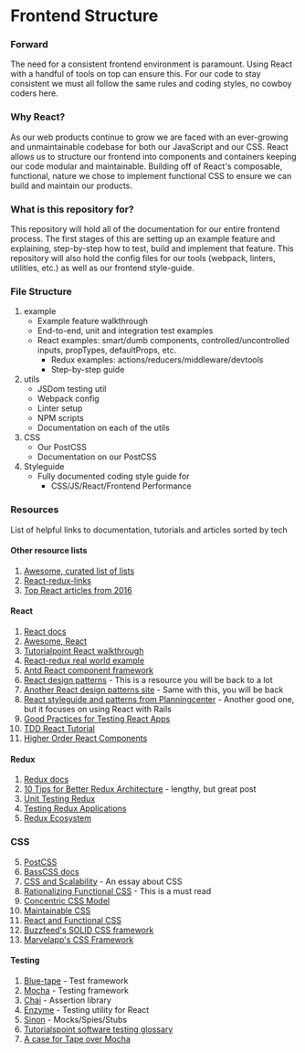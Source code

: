 # Frontend Structure

### Forward

The need for a consistent frontend environment is paramount. Using React with a handful of tools
on top can ensure this. For our code to stay consistent we must all follow the same rules and coding
styles, no cowboy coders here.

### Why React?

As our web products continue to grow we are faced with an ever-growing and unmaintainable codebase
for both our JavaScript and our CSS. React allows us to structure our frontend into components and
containers keeping our code modular and maintainable. Building off of React's composable, functional,
nature we chose to implement functional CSS to ensure we can build and maintain our products.

### What is this repository for?

This repository will hold all of the documentation for our entire frontend process. The first stages of this are setting up an example feature and explaining, step-by-step how to test, build and implement that feature. This repository will also hold the config files for our tools (webpack, linters, utilities, etc.) as well as our frontend style-guide.

### File Structure
1. example
	* Example feature walkthrough
	* End-to-end, unit and integration test examples
	* React examples: smart/dumb components, controlled/uncontrolled inputs, propTypes, defaultProps, etc.
		- Redux examples: actions/reducers/middleware/devtools
		- Step-by-step guide
2. utils
	* JSDom testing util
	* Webpack config
	* Linter setup
	* NPM scripts
	* Documentation on each of the utils
3. CSS
	* Our PostCSS
	* Documentation on our PostCSS
4. Styleguide
	* Fully documented coding style guide for
		* CSS/JS/React/Frontend Performance

### Resources

List of helpful links to documentation, tutorials and articles sorted by tech

#### Other resource lists

1. [Awesome, curated list of lists](https://github.com/sindresorhus/awesome)
2. [React-redux-links](https://github.com/markerikson/react-redux-links)
3. [Top React articles from 2016](https://medium.mybridge.co/react-js-top-10-articles-of-the-year-v-2017-e95092964e49#.egwhhi175)

#### React

1. [React docs](https://facebook.github.io/react/)
2. [Awesome, React](https://github.com/enaqx/awesome-react)
3. [Tutorialpoint React walkthrough](https://www.tutorialspoint.com/reactjs/)
4. [React-redux real world example](https://github.com/gothinkster/react-redux-realworld-example-app)
5. [Antd React component framework](https://ant.design/docs/react/introduce)
6. [React design patterns](https://github.com/krasimir/react-in-patterns) - This is a resource you will be back to a lot
7. [Another React design patterns site](https://github.com/chantastic/reactpatterns.com) - Same with this, you will be back
8. [React styleguide and patterns from Planningcenter](https://github.com/planningcenter/react-patterns) - Another good one, but it focuses on using React with Rails
9. [Good Practices for Testing React Apps](https://medium.com/@TuckerConnelly/good-practices-for-testing-react-apps-3a64154fa3b1#.wiwjbgymj)
10. [TDD React Tutorial](https://www.spencerdixon.com/blog/test-driven-react-tutorial.html)
11. [Higher Order React Components](http://natpryce.com/articles/000814.html)

#### Redux

1. [Redux docs](http://redux.js.org/)
2. [10 Tips for Better Redux Architecture](https://medium.com/javascript-scene/10-tips-for-better-redux-architecture-69250425af44#.oizehvkw7) - lengthy, but great post
3. [Unit Testing Redux](https://www.codementor.io/reactjs/tutorial/redux-unit-test-mocha-mocking)
4. [Testing Redux Applications](http://randycoulman.com/blog/2016/03/15/testing-redux-applications/)
5. [Redux Ecosystem](https://github.com/markerikson/redux-ecosystem-links)

### CSS

5. [PostCSS](http://postcss.org/)
6. [BassCSS docs](http://basscss.com/)
7. [CSS and Scalability](http://mrmrs.io/writing/2016/03/24/scalable-css/) - An essay about CSS
8. [Rationalizing Functional CSS](https://marcelosomers.com/writing/rationalizing-functional-css/) - This is a must read
9. [Concentric CSS Model](https://github.com/brigade/scss-lint/blob/master/data/property-sort-orders/concentric.txt)
10. [Maintainable CSS](http://maintainablecss.com/)
11. [React and Functional CSS](https://github.com/chibicode/react-functional-css-protips)
12. [Buzzfeed's SOLID CSS framework](http://solid.buzzfeed.com/)
13. [Marvelapp's CSS Framework](https://marvelapp.com/styleguide/overview/introduction)

#### Testing

1. [Blue-tape](https://github.com/spion/blue-tape) - Test framework
2. [Mocha](https://mochajs.org/) - Testing framework
3. [Chai](http://chaijs.com/) - Assertion library
4. [Enzyme](https://github.com/airbnb/enzyme) - Testing utility for React
5. [Sinon](http://sinonjs.org/) - Mocks/Spies/Stubs
6. [Tutorialspoint software testing glossary](https://www.tutorialspoint.com/software_testing_dictionary/)
7. [A case for Tape over Mocha](https://medium.com/javascript-scene/why-i-use-tape-instead-of-mocha-so-should-you-6aa105d8eaf4#.yjpps7cpg)
